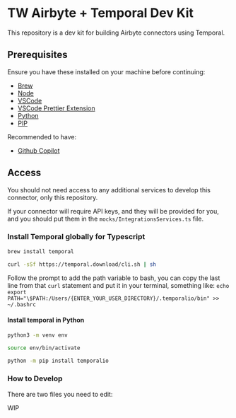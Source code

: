 # TW Airbyte + Temporal Dev Kit

This repository is a dev kit for building Airbyte connectors using Temporal.

## Prerequisites

Ensure you have these installed on your machine before continuing:

- [Brew](https://brew.sh/)
- [Node](https://nodejs.org/en/download/)
- [VSCode](https://code.visualstudio.com/download)
- [VSCode Prettier Extension](https://marketplace.visualstudio.com/items?itemName=esbenp.prettier-vscode)
- [Python](https://www.python.org/downloads/)
- [PIP](https://pip.pypa.io/en/stable/installation/)

Recommended to have:

- [Github Copilot](https://copilot.github.com/)

## Access

You should not need access to any additional services to develop this connector, only this repository.

If your connector will require API keys, and they will be provided for you, and you should put them in the `mocks/IntegrationsServices.ts` file.

### Install Temporal globally for Typescript

```bash
brew install temporal

curl -sSf https://temporal.download/cli.sh | sh
```

Follow the prompt to add the path variable to bash, you can copy the last line from that `curl` statement and put it in your terminal, something like:
`echo export PATH="\$PATH:/Users/{ENTER_YOUR_USER_DIRECTORY}/.temporalio/bin" >> ~/.bashrc`

#### Install temporal in Python

```bash
python3 -m venv env
```

```bash
source env/bin/activate
```

```bash
python -m pip install temporalio
```

### How to Develop

There are two files you need to edit:

WIP
